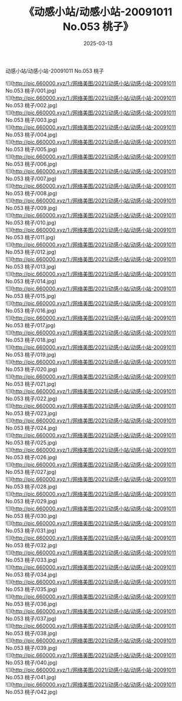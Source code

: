 ﻿---
layout: post
title:  《动感小站/动感小站-20091011 No.053 桃子》
date:   2025-03-13
img: http://pic.660000.xyz/1:/网络美图/2021/动感小站/动感小站-20091011 No.053 桃子/000.jpg
categories: [美女, 清纯, 唯美]
---

动感小站/动感小站-20091011 No.053 桃子

 ![](http://pic.660000.xyz/1:/网络美图/2021/动感小站/动感小站-20091011 No.053 桃子/001.jpg) <br>![](http://pic.660000.xyz/1:/网络美图/2021/动感小站/动感小站-20091011 No.053 桃子/002.jpg) <br>![](http://pic.660000.xyz/1:/网络美图/2021/动感小站/动感小站-20091011 No.053 桃子/003.jpg) <br>![](http://pic.660000.xyz/1:/网络美图/2021/动感小站/动感小站-20091011 No.053 桃子/004.jpg) <br>![](http://pic.660000.xyz/1:/网络美图/2021/动感小站/动感小站-20091011 No.053 桃子/005.jpg) <br>![](http://pic.660000.xyz/1:/网络美图/2021/动感小站/动感小站-20091011 No.053 桃子/006.jpg) <br>![](http://pic.660000.xyz/1:/网络美图/2021/动感小站/动感小站-20091011 No.053 桃子/007.jpg) <br>![](http://pic.660000.xyz/1:/网络美图/2021/动感小站/动感小站-20091011 No.053 桃子/008.jpg) <br>![](http://pic.660000.xyz/1:/网络美图/2021/动感小站/动感小站-20091011 No.053 桃子/009.jpg) <br>![](http://pic.660000.xyz/1:/网络美图/2021/动感小站/动感小站-20091011 No.053 桃子/010.jpg) <br>![](http://pic.660000.xyz/1:/网络美图/2021/动感小站/动感小站-20091011 No.053 桃子/011.jpg) <br>![](http://pic.660000.xyz/1:/网络美图/2021/动感小站/动感小站-20091011 No.053 桃子/012.jpg) <br>![](http://pic.660000.xyz/1:/网络美图/2021/动感小站/动感小站-20091011 No.053 桃子/013.jpg) <br>![](http://pic.660000.xyz/1:/网络美图/2021/动感小站/动感小站-20091011 No.053 桃子/014.jpg) <br>![](http://pic.660000.xyz/1:/网络美图/2021/动感小站/动感小站-20091011 No.053 桃子/015.jpg) <br>![](http://pic.660000.xyz/1:/网络美图/2021/动感小站/动感小站-20091011 No.053 桃子/016.jpg) <br>![](http://pic.660000.xyz/1:/网络美图/2021/动感小站/动感小站-20091011 No.053 桃子/017.jpg) <br>![](http://pic.660000.xyz/1:/网络美图/2021/动感小站/动感小站-20091011 No.053 桃子/018.jpg) <br>![](http://pic.660000.xyz/1:/网络美图/2021/动感小站/动感小站-20091011 No.053 桃子/019.jpg) <br>![](http://pic.660000.xyz/1:/网络美图/2021/动感小站/动感小站-20091011 No.053 桃子/020.jpg) <br>![](http://pic.660000.xyz/1:/网络美图/2021/动感小站/动感小站-20091011 No.053 桃子/021.jpg) <br>![](http://pic.660000.xyz/1:/网络美图/2021/动感小站/动感小站-20091011 No.053 桃子/022.jpg) <br>![](http://pic.660000.xyz/1:/网络美图/2021/动感小站/动感小站-20091011 No.053 桃子/023.jpg) <br>![](http://pic.660000.xyz/1:/网络美图/2021/动感小站/动感小站-20091011 No.053 桃子/024.jpg) <br>![](http://pic.660000.xyz/1:/网络美图/2021/动感小站/动感小站-20091011 No.053 桃子/025.jpg) <br>![](http://pic.660000.xyz/1:/网络美图/2021/动感小站/动感小站-20091011 No.053 桃子/026.jpg) <br>![](http://pic.660000.xyz/1:/网络美图/2021/动感小站/动感小站-20091011 No.053 桃子/027.jpg) <br>![](http://pic.660000.xyz/1:/网络美图/2021/动感小站/动感小站-20091011 No.053 桃子/028.jpg) <br>![](http://pic.660000.xyz/1:/网络美图/2021/动感小站/动感小站-20091011 No.053 桃子/029.jpg) <br>![](http://pic.660000.xyz/1:/网络美图/2021/动感小站/动感小站-20091011 No.053 桃子/030.jpg) <br>![](http://pic.660000.xyz/1:/网络美图/2021/动感小站/动感小站-20091011 No.053 桃子/031.jpg) <br>![](http://pic.660000.xyz/1:/网络美图/2021/动感小站/动感小站-20091011 No.053 桃子/032.jpg) <br>![](http://pic.660000.xyz/1:/网络美图/2021/动感小站/动感小站-20091011 No.053 桃子/033.jpg) <br>![](http://pic.660000.xyz/1:/网络美图/2021/动感小站/动感小站-20091011 No.053 桃子/034.jpg) <br>![](http://pic.660000.xyz/1:/网络美图/2021/动感小站/动感小站-20091011 No.053 桃子/035.jpg) <br>![](http://pic.660000.xyz/1:/网络美图/2021/动感小站/动感小站-20091011 No.053 桃子/036.jpg) <br>![](http://pic.660000.xyz/1:/网络美图/2021/动感小站/动感小站-20091011 No.053 桃子/037.jpg) <br>![](http://pic.660000.xyz/1:/网络美图/2021/动感小站/动感小站-20091011 No.053 桃子/038.jpg) <br>![](http://pic.660000.xyz/1:/网络美图/2021/动感小站/动感小站-20091011 No.053 桃子/039.jpg) <br>![](http://pic.660000.xyz/1:/网络美图/2021/动感小站/动感小站-20091011 No.053 桃子/040.jpg) <br>![](http://pic.660000.xyz/1:/网络美图/2021/动感小站/动感小站-20091011 No.053 桃子/041.jpg) <br>![](http://pic.660000.xyz/1:/网络美图/2021/动感小站/动感小站-20091011 No.053 桃子/042.jpg) <br>